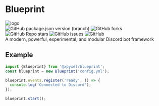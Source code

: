 # Blueprint

![logo](https://siasky.net/CAC_253ClVEp9KkmODOFmsMSWj7NARg2nnV9LRKySRbDrw)  
![GitHub package.json version (branch)](https://img.shields.io/github/package-json/v/xpyxel/blueprint/dev?style=flat-square)
![GitHub forks](https://img.shields.io/github/forks/xpyxel/blueprint?style=flat-square)
![GitHub Repo stars](https://img.shields.io/github/stars/xpyxel/blueprint?style=flat-square)
![GitHub issues](https://img.shields.io/github/issues/xpyxel/blueprint?style=flat-square)
![GitHub](https://img.shields.io/github/license/xpyxel/blueprint?style=flat-square)  
A modern, powerful, experimental, and modular Discord bot framework

## Example

```ts
import {Blueprint} from '@xpyxel/blueprint';
const blueprint = new Blueprint('config.yml');

blueprint.events.register('ready', () => {
  console.log('Connected to Discord');
});

blueprint.start();
```

